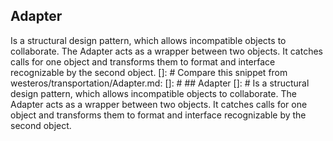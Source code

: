 ## Adapter 
Is a structural design pattern, which allows incompatible objects to collaborate. The Adapter acts as a wrapper between two objects. It catches calls for one object and transforms them to format and interface recognizable by the second object.
[]: # Compare this snippet from westeros/transportation/Adapter.md:
[]: # ## Adapter 
[]: # Is a structural design pattern, which allows incompatible objects to collaborate. The Adapter acts as a wrapper between two objects. It catches calls for one object and transforms them to format and interface recognizable by the second object.